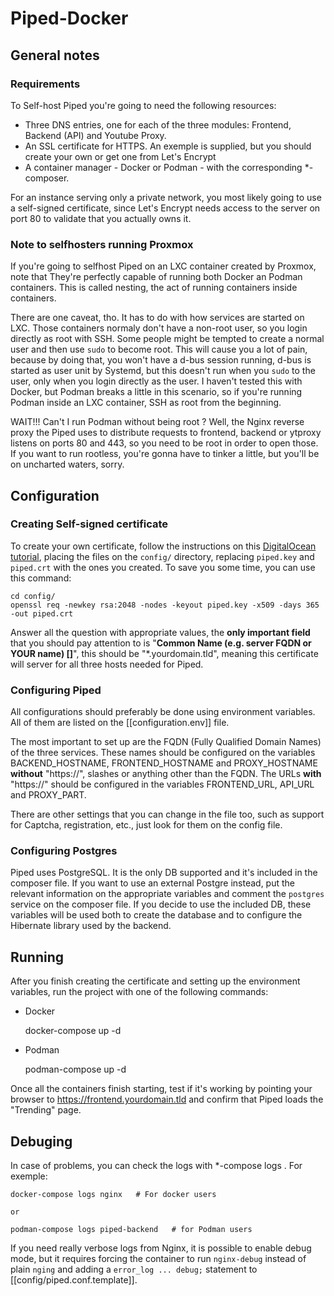 # Piped-Docker

## General notes

### Requirements

To Self-host Piped you're going to need the following resources:

- Three DNS entries, one for each of the three modules: Frontend, Backend (API) and Youtube Proxy.
- An SSL certificate for HTTPS. An exemple is supplied, but you should create your own or get one from Let's Encrypt
- A container manager - Docker or Podman - with the corresponding \*-composer.

For an instance serving only a private network, you most likely going to use a self-signed certificate, since Let's Encrypt needs access to the server on port 80 to validate that you actually owns it.

### Note to selfhosters running Proxmox

If you're going to selfhost Piped on an LXC container created by Proxmox, note that They're perfectly capable of running both Docker an Podman containers. This is called nesting, the act of running containers inside containers.

There are one caveat, tho. It has to do with how services are started on LXC. Those containers normaly don't have a non-root user, so you login directly as root with SSH. Some people might be tempted to create a normal user and then use `sudo` to become root. This will cause you a lot of pain, because by doing that, you won't have a d-bus session running, d-bus is started as user unit by Systemd, but this doesn't run when you `sudo` to the user, only when you login directly as the user. I haven't tested this with Docker, but Podman breaks a little in this scenario, so if you're running Podman inside an LXC container, SSH as root from the beginning.

WAIT!!! Can't I run Podman without being root ? Well, the Nginx reverse proxy the Piped uses to distribute requests to frontend, backend or ytproxy listens on ports 80 and 443, so you need to be root in order to open those. If you want to run rootless, you're gonna have to tinker a little, but you'll be on uncharted waters, sorry.

## Configuration

### Creating Self-signed certificate

To create your own certificate, follow the instructions on this [DigitalOcean tutorial](https://www.digitalocean.com/community/tutorials/openssl-essentials-working-with-ssl-certificates-private-keys-and-csrs#generating-ssl-certificates), placing the files on the `config/` directory, replacing `piped.key` and `piped.crt` with the ones you created. To save you some time, you can use this command:

    cd config/
    openssl req -newkey rsa:2048 -nodes -keyout piped.key -x509 -days 365 -out piped.crt

Answer all the question with appropriate values, the **only important field** that you should pay attention to is "**Common Name (e.g. server FQDN or YOUR name) []**", this should be "*.yourdomain.tld", meaning this certificate will server for all three hosts needed for Piped.

### Configuring Piped

All configurations should preferably be done using environment variables. All of them are listed on the [[configuration.env]] file.

The most important to set up are the FQDN (Fully Qualified Domain Names) of the three services. These names should be configured on the variables BACKEND_HOSTNAME, FRONTEND_HOSTNAME and PROXY_HOSTNAME **without** "https:\/\/", slashes or anything other than the FQDN. The URLs **with** "https:\/\/" should be configured in the variables FRONTEND_URL, API_URL and PROXY_PART.

There are other settings that you can change in the file too, such as support for Captcha, registration, etc., just look for them on the config file.

### Configuring Postgres

Piped uses PostgreSQL. It is the only DB supported and it's included in the composer file. If you want to use an external Postgre instead, put the relevant information on the appropriate variables and comment the `postgres` service on the composer file. If you decide to use the included DB, these variables will be used both to create the database and to configure the Hibernate library used by the backend.

## Running

After you finish creating the certificate and setting up the environment variables, run the project with one of the following commands:

- Docker

    docker-compose up -d

- Podman

    podman-compose up -d

Once all the containers finish starting, test if it's working by pointing your browser to https://frontend.yourdomain.tld and confirm that Piped loads the "Trending" page.

## Debuging

In case of problems, you can check the logs with \*-compose logs <container>. For exemple:

    docker-compose logs nginx   # For docker users
    
    or
    
    podman-compose logs piped-backend   # for Podman users

If you need really verbose logs from Nginx, it is possible to enable debug mode, but it requires forcing the container to run `nginx-debug` instead of plain `nging` and adding a `error_log ... debug;` statement to [[config/piped.conf.template]].
